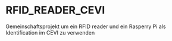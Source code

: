 # RFID_READER_CEVI
Gemeinschaftsprojekt um ein RFID reader und ein Rasperry Pi als Identification im CEVI zu verwenden
